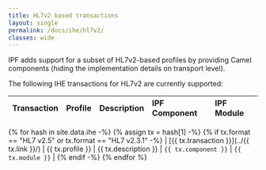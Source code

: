 ```yaml
---
title: HL7v2 based transactions
layout: single
permalink: /docs/ihe/hl7v2/
classes: wide
---
```


 
IPF adds support for a subset of HL7v2-based profiles by providing Camel components (hiding the 
 implementation details on transport level).


The following IHE transactions for HL7v2 are currently supported:

| Transaction             | Profile          | Description           | IPF Component          |  IPF Module |
|:------------------------|:-----------------|:----------------------|:-----------------------|:------------|
{% for hash in site.data.ihe -%}
  {% assign tx = hash[1] -%}
  {% if tx.format == "HL7 v2.5" or tx.format == "HL7 v2.3.1" -%}
| [{{ tx.transaction }}](../{{ tx.link }}/)  | {{ tx.profile }} | {{ tx.description }}  | `{{ tx.component }}`  | `{{ tx.module }}` |
  {% endif -%}
{% endfor %}
